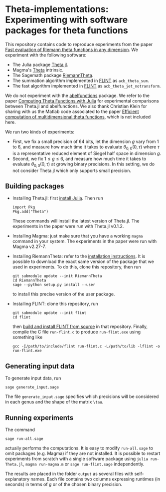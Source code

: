 Theta-implementations: Experimenting with software packages for theta functions
=========================

This repository contains code to reproduce experiments from the paper [Fast
evaluation of Riemann theta functions in any dimension](). We experiment with
the following software:

- The Julia package [Theta.jl](https://github.com/chualynn/Theta.jl).
- Magma's [Theta](https://magma.maths.usyd.edu.au/magma/handbook/text/260) intrinsic.
- The Sagemath package [RiemannTheta](https://github.com/nbruin/RiemannTheta/tree/main).
- The summation algorithm implemented in
  [FLINT](https://github.com/flintlib/flint) as `acb_theta_sum`.
- The fast algorithm implemented in [FLINT](https://github.com/flintlib/flint)
  as `acb_theta_jet_notransform`.

We do not experiment with the
[abelfunctions](https://github.com/abelfunctions/abelfunctions/tree/master)
package. We refer to the paper [Computing Theta Functions with
Julia](https://msp.org/jsag/2021/11-1/p05.xhtml) for experimental comparisons
between Theta.jl and abelfunctions. We also thank Christian Klein for sharing
with us the Matlab code associated to the paper [Efficient computation of
multidimensional theta
functions](https://www.sciencedirect.com/science/article/pii/S0393044019300555),
which is not included here.

We run two kinds of experiments:

- First, we fix a small precision of 64 bits, let the dimension $g$ vary from 1
  to 6, and measure how much time it takes to evaluate $\theta_{0,0}(0,\tau)$
  where $\tau$ is a representative reduced element of Siegel half space in
  dimension $g$.
- Second, we fix $1\leq g\leq 6$, and measure how much time it takes to
  evaluate $\theta_{0,0}(0,\tau)$ at growing binary precisions. In this
  setting, we do not consider Theta.jl which only supports small precision.

## Building packages

- Installing Theta.jl: first [install Julia](https://julialang.org/install/). Then run

      import Pkg
      Pkg.add("Theta")

  These commands will install the latest version of Theta.jl. The experiments
  in the paper were run with Theta.jl v0.1.2.

- Installing Magma: just make sure that you have a working `magma` command
  in your system. The experiments in the paper were run with Magma v2.27-7.

- Installing RiemannTheta: refer to the [installation
  instructions](https://github.com/nbruin/RiemannTheta/tree/main#installation). It
  is possible to download the exact same version of the package that we used in
  experiments. To do this, clone this repository, then run

      git submodule update --init RiemannTheta
      cd RiemannTheta
      sage --python setup.py install --user

  to install this precise version of the user package.

- Installing FLINT: clone this repository, run

      git submodule update --init flint
      cd flint

  then [build and install FLINT from
  source](https://github.com/flintlib/flint?tab=readme-ov-file#building-from-source)
  in that repository. Finally, compile the C file `run-flint.c` to produce
  `run-flint.exe` using something like

      gcc -I/path/to/include/flint run-flint.c -L/path/to/lib -lflint -o run-flint.exe

## Generating input data

To generate input data, run

    sage generate_input.sage

The file `generate_input.sage` specifies which precisions will be considered in
each genus and the shape of the matrix `\tau`.

## Running experiments

The command

    sage run-all.sage

actually performs the computations. It is easy to modify `run-all.sage` to omit
packages (e.g. Magma) if they are not installed. It is possible to restart
experiments from scratch with a single software package using `julia
run-Theta.jl`, `magma run-magma.m` or `sage run-flint.sage` independently.

The results are placed in the folder `output` as several files with
self-explanatory names. Each file contains two columns expressing runtimes (in
seconds) in terms of $g$ or of the chosen binary precision.
